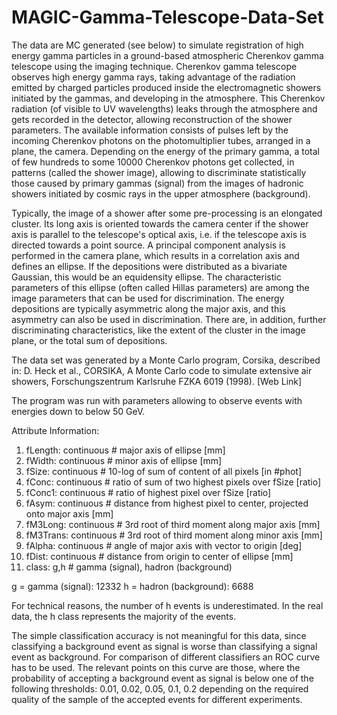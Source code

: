 # MAGIC-Gamma-Telescope-Data-Set


The data are MC generated (see below) to simulate registration of high energy gamma particles in a ground-based atmospheric Cherenkov gamma telescope using the imaging technique. Cherenkov gamma telescope observes high energy gamma rays, taking advantage of the radiation emitted by charged particles produced inside the electromagnetic showers initiated by the gammas, and developing in the atmosphere. This Cherenkov radiation (of visible to UV wavelengths) leaks through the atmosphere and gets recorded in the detector, allowing reconstruction of the shower parameters. The available information consists of pulses left by the incoming Cherenkov photons on the photomultiplier tubes, arranged in a plane, the camera. Depending on the energy of the primary gamma, a total of few hundreds to some 10000 Cherenkov photons get collected, in patterns (called the shower image), allowing to discriminate statistically those caused by primary gammas (signal) from the images of hadronic showers initiated by cosmic rays in the upper atmosphere (background).

Typically, the image of a shower after some pre-processing is an elongated cluster. Its long axis is oriented towards the camera center if the shower axis is parallel to the telescope's optical axis, i.e. if the telescope axis is directed towards a point source. A principal component analysis is performed in the camera plane, which results in a correlation axis and defines an ellipse. If the depositions were distributed as a bivariate Gaussian, this would be an equidensity ellipse. The characteristic parameters of this ellipse (often called Hillas parameters) are among the image parameters that can be used for discrimination. The energy depositions are typically asymmetric along the major axis, and this asymmetry can also be used in discrimination. There are, in addition, further discriminating characteristics, like the extent of the cluster in the image plane, or the total sum of depositions.

The data set was generated by a Monte Carlo program, Corsika, described in:
D. Heck et al., CORSIKA, A Monte Carlo code to simulate extensive air showers,
Forschungszentrum Karlsruhe FZKA 6019 (1998).
[Web Link]

The program was run with parameters allowing to observe events with energies down to below 50 GeV.


Attribute Information:

1. fLength: continuous # major axis of ellipse [mm]
2. fWidth: continuous # minor axis of ellipse [mm]
3. fSize: continuous # 10-log of sum of content of all pixels [in #phot]
4. fConc: continuous # ratio of sum of two highest pixels over fSize [ratio]
5. fConc1: continuous # ratio of highest pixel over fSize [ratio]
6. fAsym: continuous # distance from highest pixel to center, projected onto major axis [mm]
7. fM3Long: continuous # 3rd root of third moment along major axis [mm]
8. fM3Trans: continuous # 3rd root of third moment along minor axis [mm]
9. fAlpha: continuous # angle of major axis with vector to origin [deg]
10. fDist: continuous # distance from origin to center of ellipse [mm]
11. class: g,h # gamma (signal), hadron (background)

g = gamma (signal): 12332
h = hadron (background): 6688

For technical reasons, the number of h events is underestimated. In the real data, the h class represents the majority of the events.

The simple classification accuracy is not meaningful for this data, since classifying a background event as signal is worse than classifying a signal event as background. For comparison of different classifiers an ROC curve has to be used. The relevant points on this curve are those, where the probability of accepting a background event as signal is below one of the following thresholds: 0.01, 0.02, 0.05, 0.1, 0.2 depending on the required quality of the sample of the accepted events for different experiments.
